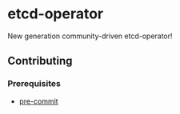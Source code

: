 # etcd-operator
New generation community-driven etcd-operator!

## Contributing
### Prerequisites
- [pre-commit](https://pre-commit.com/#installation)
